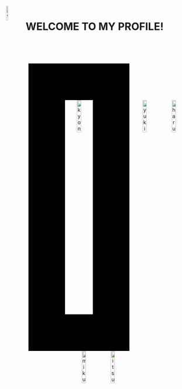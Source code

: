 
<img  align="left" src="https://github.com/user-attachments/assets/9243329e-00a0-4a8f-9a04-41dd2951d32c" width="10%" title="welcome_icon">   

# WELCOME TO MY PROFILE!



<br/>
<br/>
<br/>
<p align="center" width = "100%">
    <img src="https://github.com/user-attachments/assets/716e8b88-e1fa-4add-9b9d-b8676cdbfdf3" width="15%" title="kyon" style="border: 100px solid black;">
    <img src="https://github.com/user-attachments/assets/c0094b42-3da4-4dd4-b278-4eb21e294fd1" width="15%" title="yuki_nagato" border="0">
    <img src="https://github.com/user-attachments/assets/51549b96-58c0-42f1-bef3-02edd3ba13e8" width="15%" title="haruhi_suzumiya">
    <img src="https://github.com/user-attachments/assets/5bfb5a5b-8543-47d3-85b2-c86b8384bd7f" width="15%" title="mikuru_asahina">
    <img src="https://github.com/user-attachments/assets/4845a537-bdbc-41e5-b06b-a3682f909ebe" width="15%" title="itsuki_koizumi">
</p>







